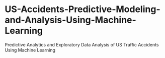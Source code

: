 # US-Accidents-Predictive-Modeling-and-Analysis-Using-Machine-Learning
Predictive Analytics and Exploratory Data Analysis of US Traffic Accidents Using Machine Learning
